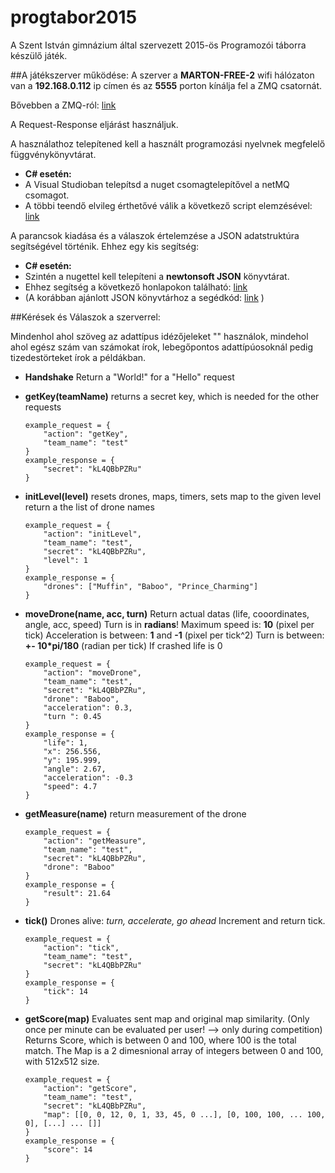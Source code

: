 # progtabor2015
A Szent István gimnázium által szervezett 2015-ös Programozói táborra készülő játék.



##A játékszerver működése:
A szerver a **MARTON-FREE-2** wifi hálózaton van a **192.168.0.112** ip címen és az **5555** porton kínálja fel a ZMQ csatornát.

Bővebben a ZMQ-ról: [link](http://zguide.zeromq.org/page:all)

A Request-Response eljárást használjuk.

A használathoz telepítened kell a használt programozási nyelvnek megfelelő függvénykönyvtárat.

 - **C# esetén:**
  - A Visual Studioban telepítsd a nuget csomagtelepítővel a netMQ csomagot.
  - A többi teendő elvileg érthetővé válik a következő script elemzésével: [link](https://gist.github.com/R-Rudolf/ddb0c68b30cf59820164)

A parancsok kiadása és a válaszok értelemzése a JSON adatstruktúra segítségével történik.
Ehhez egy kis segítség:

 - **C# esetén:**
  - Szintén a nugettel kell telepíteni a **newtonsoft JSON** könyvtárat.
  - Ehhez segítség a következő honlapokon található: [link](http://www.newtonsoft.com/json/help/html/SerializingJSON.htm)
  - (A korábban ajánlott JSON könyvtárhoz a segédkód: [link](https://gist.github.com/R-Rudolf/64cbf83f899c20ca20bb) )

##Kérések és Válaszok a szerverrel:

Mindenhol ahol szöveg az adattípus idézőjeleket "" használok, mindehol ahol egész szám van számokat írok, lebegőpontos adattípúosoknál pedig tizedestörteket írok a példákban.


- **Handshake**
    Return a "World!" for a "Hello" request

- **getKey(teamName)**
    returns a secret key, which is needed
    for the other requests
    ```
    example_request = {
        "action": "getKey",
        "team_name": "test"
    }
    example_response = {
        "secret": "kL4QBbPZRu"
    }
    ```

- **initLevel(level)**
    resets drones, maps, timers, sets map to the given level
    return a the list of drone names
    ```
    example_request = {
        "action": "initLevel",
        "team_name": "test",
        "secret": "kL4QBbPZRu",
        "level": 1
    }
    example_response = {
        "drones": ["Muffin", "Baboo", "Prince_Charming"]
    }
    ```

- **moveDrone(name, acc, turn)**
    Return actual datas (life, cooordinates, angle, acc, speed)
    Turn is in **radians**!
    Maximum speed is: **10** (pixel per tick)
    Acceleration is between: **1** and **-1** (pixel per tick^2)
    Turn is between: **+- 10*pi/180** (radian per tick)
    If crashed life is 0
    ```
    example_request = {
        "action": "moveDrone",
        "team_name": "test",
        "secret": "kL4QBbPZRu",
        "drone": "Baboo",
        "acceleration": 0.3,
        "turn ": 0.45
    }
    example_response = {
        "life": 1,
        "x": 256.556,
        "y": 195.999,
        "angle": 2.67,
        "acceleration": -0.3
        "speed": 4.7
    }
    ```

- **getMeasure(name)**
    return measurement of the drone
    ```
    example_request = {
        "action": "getMeasure",
        "team_name": "test",
        "secret": "kL4QBbPZRu",
        "drone": "Baboo"
    }
    example_response = {
        "result": 21.64
    }
    ```

- **tick()**
    Drones alive: *turn, accelerate, go ahead*
    Increment and return tick.
    ```
    example_request = {
        "action": "tick",
        "team_name": "test",
        "secret": "kL4QBbPZRu"
    }
    example_response = {
        "tick": 14
    }
    ```

- **getScore(map)**
    Evaluates sent map and original map similarity.
    (Only once per minute can be evaluated per user! --> only during competition)
    Returns Score, which is between 0 and 100, where 100 is the total match.
    The Map is a 2 dimesnional array of integers between 0 and 100, with 512x512 size.
    ```
    example_request = {
        "action": "getScore",
        "team_name": "test",
        "secret": "kL4QBbPZRu",
        "map": [[0, 0, 12, 0, 1, 33, 45, 0 ...], [0, 100, 100, ... 100, 0], [...] ... []]
    }
    example_response = {
        "score": 14
    }
    ```
